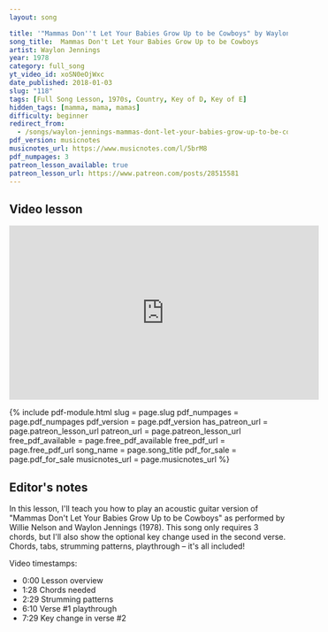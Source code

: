 ```yaml
---
layout: song

title: '"Mammas Don''t Let Your Babies Grow Up to be Cowboys" by Waylon Jennings and Willie Nelson'
song_title:  Mammas Don't Let Your Babies Grow Up to be Cowboys
artist: Waylon Jennings
year: 1978
category: full_song
yt_video_id: xoSN0eOjWxc
date_published: 2018-01-03
slug: "118"
tags: [Full Song Lesson, 1970s, Country, Key of D, Key of E]
hidden_tags: [mamma, mama, mamas]
difficulty: beginner
redirect_from:
  - /songs/waylon-jennings-mammas-dont-let-your-babies-grow-up-to-be-cowboys/
pdf_version: musicnotes
musicnotes_url: https://www.musicnotes.com/l/5brM8
pdf_numpages: 3
patreon_lesson_available: true
patreon_lesson_url: https://www.patreon.com/posts/28515581
---
```


## Video lesson

<iframe width="560" height="315" src="https://www.youtube.com/embed/xoSN0eOjWxc?showinfo=0" frameborder="0" allowfullscreen></iframe>

{% include pdf-module.html slug = page.slug pdf_numpages = page.pdf_numpages pdf_version = page.pdf_version has_patreon_url = page.patreon_lesson_url patreon_url = page.patreon_lesson_url free_pdf_available = page.free_pdf_available free_pdf_url = page.free_pdf_url song_name = page.song_title pdf_for_sale = page.pdf_for_sale musicnotes_url = page.musicnotes_url %}

## Editor's notes

In this lesson, I'll teach you how to play an acoustic guitar version of "Mammas Don't Let Your Babies Grow Up to be Cowboys" as performed by Willie Nelson and Waylon Jennings (1978). This song only requires 3 chords, but I'll also show the optional key change used in the second verse. Chords, tabs, strumming patterns, playthrough – it's all included!

Video timestamps:

- 0:00 Lesson overview
- 1:28 Chords needed
- 2:29 Strumming patterns
- 6:10 Verse #1 playthrough
- 7:29 Key change in verse #2

<!-- ## Chords needed

Quite simple! Three chords only, played in the same order for the verse and the chorus. If you want to change key in the second verse, you'll need the E A and B7 as shown below (this isn't required though, if you're doing a campfire version).

    E –––2––––3––––0––––    –––0––––0––––2–––
    B –––3––––0––––2––––    –––0––––2––––0–––
    G –––2––––0––––0––––    –––1––––2––––2–––
    D –––0––––0––––2––––    –––2––––2––––1–––
    A ––––––––2––––0––––    –––2––––0––––2–––
    E ––––––––3–––––––––    –––0–––––––––––––
         D    G    A7          E    A    B7  

## Strumming pattern

Here's a few ways to approach it. For starters, think of things in groups of 3. Begin with down strums on the "1" counts only.

    D = down strum
    U = up strum

    1 + 2 + 3 + 1 + 2 + 3 +
    D           D

From there, add smaller / weaker down strums on the "2" and "3" counts, keeping the accent (emphasis) on the "1".

    1 + 2 + 3 + 1 + 2 + 3 +
    D   d   d   D   d   d

Then, if you desire, you can add upstrums in between the smaller down strums:

    1 + 2 + 3 + 1 + 2 + 3 +
    D   d u d u D   d u d u

Said out loud, this would be "DOWN, down up down up... DOWN, down up down up... ".

## Strumming with alternating bass notes

This isn't required, but is a fun way to spice up the song a bit. Which is, alternating bass notes on the chords you strum. Examples below. See video lesson for reference.

    E ––––––2–2––2–2––––––2–2––2–2––––––2–2––2–2––––––2–2––2–2–––––
    B ––––––3–3––3–3––––––3–3––3–3––––––3–3––3–3––––––3–3––3–3–––––
    G ––––––2–2––2–2––––––2–2––2–2––––––2–2––2–2––––––2–2––2–2–––––
    D –––0–––––––––––––––––––––––––––0–––––––––––––––––––––––––––––
    A –––––––––––––––––0–––––––––––––––––––––––––––0–––––––––––––––
    E –––––––––––––––––––––––––––––––––––––––––––––––––––––––––––––
         D

    E ––––––3–3––3–3––––––3–3––3–3––––––3–3––3–3––––––3–3––3–3–––––
    B ––––––0–0––0–0––––––0–0––0–0––––––0–0––0–0––––––0–0––0–0–––––
    G ––––––0–0––0–0––––––0–0––0–0––––––0–0––0–0––––––0–0––0–0–––––
    D ––––––0–0––0–0–––0––––––––––––––––0–0––0–0–––0–––––––––––––––
    A ––––––2–2––2–2––––––––––––––––––––2–2––2–2–––––––––––––––––––
    E –––3–––––––––––––––––––––––––––3–––––––––––––––––––––––––––––
         G


    E ––––––0–0––0–0––––––0–0––0–0–––––––––0–0––0–0––––––0–0––0–0––
    B ––––––2–2––2–2––––––2–2––2–2–––––––––2–2––2–2––––––2–2––2–2––
    G ––––––0–0––0–0––––––0–0––0–0–––––––––0–0––0–0––––––0–0––0–0––
    D ––––––2–2––2–2–––2–––––––––––––––––––2–2––2–2–––2––––––––––––
    A –––0––––––––––––––––––––––––––––––0––––––––––––––––––––––––––
    E –––––––––––––––––––––––––––––––––––––––––––––––––––––––––––––
         A7

## Lyrics w/ chords

    VERSE #1

        D                                                G
        Cowboys ain't easy to love and they're harder to hold
        A7                                             D
        They'd rather give you a song than diamonds or gold
        D                                               G
        Lone star belt buckles and old faded Levi's and each night begins a new day
               A7                                                                     D
        If you don't understand him and he don't die young, he'll probably just ride away

    CHORUS

        D                                          G
        Mamas, don't let your babies grow up to be cowboys
              A7
        Don't let 'em pick guitars or drive them old trucks
        A7                                 D
        Let 'em be doctors and lawyers and such

        D                                          G
        Mamas, don't let your babies grow up to be cowboys
                       A7
        'Cause they'll never stay home and they're always alone
        A7                     D
        Even with someone they love

    VERSE #2

        E                                                     A
        Cowboys like smokey old pool rooms and clear mountain mornings
        B7                                                E
        Little warm puppies and children and girls of the night
        E
        Them that don't know him won't like him
                         A
        And them that do sometimes won't know how to take him
                 B7
        He ain't wrong he's just different
                                                                     E
        But his pride won't let him do things to make you think he's right

    CHORUS

        E                                          A
        Mamas, don't let your babies grow up to be cowboys
              B7
        Don't let 'em pick guitars or drive them old trucks
        B7                                 E
        Let 'em be doctors and lawyers and such

        E                                          A
        Mamas, don't let your babies grow up to be cowboys
                       B7
        'Cause they'll never stay home and they're always alone
        B7                     E
        Even with someone they love

## Good luck!

Thanks for reading! I hope this helped you. Questions? Comments? Requests? Let me know! -->


<!-- Verse, part 1:
D           D           G           G
1 2 3 4 5 6 1 2 3 4 5 6 1 2 3 4 5 6 1 2 3 4 5 6
A7          A7          D           D
1 2 3 4 5 6 1 2 3 4 5 6 1 2 3 4 5 6 1 2 3 4 5 6

Verse, part 2:
D           D           G           G
1 2 3 4 5 6 1 2 3 4 5 6 1 2 3 4 5 6 1 2 3 4 5 6
A7          A7          A7          D           D
1 2 3 4 5 6 1 2 3 4 5 6 1 2 3 4 5 6 1 2 3 4 5 6 1 2 3 4 5 6

Chorus, part 1
D           D           G           G
1 2 3 4 5 6 1 2 3 4 5 6 1 2 3 4 5 6 1 2 3 4 5 6
A7          A7          A7          A7    D
1 2 3 4 5 6 1 2 3 4 5 6 1 2 3 4 5 6 1 2 3 1 2 3 4 5 6

Chorus, part 2
D           D           G           G
1 2 3 4 5 6 1 2 3 4 5 6 1 2 3 4 5 6 1 2 3 4 5 6
A7          A7          A7          D           D
1 2 3 4 5 6 1 2 3 4 5 6 1 2 3 4 5 6 1 2 3 4 5 6 1 2 3 4 5 6  -->



<!-- E ––––––0–0––0–0––––––0–0––0–0––––––0–0––0–0––––––0–0––0–0–––
B ––––––0–0––0–0––––––0–0––0–0––––––0–0––0–0––––––0–0––0–0–––
G ––––––1–1––1–1––––––1–1––1–1––––––1–1––1–1––––––1–1––1–1–––
D ––––––2–2––2–2––––––2–2––2–2––––––2–2––2–2––––––2–2––2–2–––
A –––––––––––––––––2–––––––––––––––––––––––––––2–––––––––––––
E –––0–––––––––––––––––––––––––––0–––––––––––––––––––––––––––

E ––––––0–0––0–0––––––0–0––0–0––––––0–0––0–0––––––0–0––0–0–––
B ––––––2–2––2–2––––––2–2––2–2––––––2–2––2–2––––––2–2––2–2–––
G ––––––2–2––2–2––––––2–2––2–2––––––2–2––2–2––––––2–2––2–2–––
D –––––––––––––––––2–––––––––––––––––––––––––––2–––––––––––––
A –––0–––––––––––––––––––––––––––0–––––––––––––––––––––––––––
E –––––––––––––––––––––––––––––––––––––––––––––––––––––––––––

E ––––––2–2––2–2––––––2–2––2–2––––––2–2––2–2––––––2–2––2–2–––
B ––––––0–0––0–0––––––0–0––0–0––––––0–0––0–0––––––0–0––0–0–––
G ––––––2–2––2–2––––––2–2––2–2––––––2–2––2–2––––––2–2––2–2–––
D ––––––1–1––1–1––––––1–1––1–1––––––1–1––1–1––––––1–1––1–1–––
A –––2–––––––––––––––––––––––––––2–––––––––––––––––––––––––––
E –––––––––––––––––2–––––––––––––––––––––––––––2––––––––––––– -->
